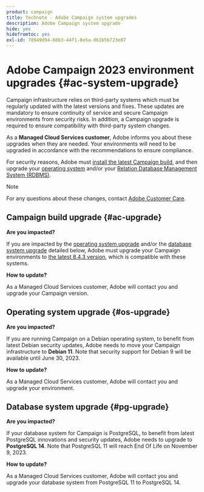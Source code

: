 ```yaml
---
product: campaign
title: Technote - Adobe Campaign system upgrades
description: Adobe Campaign system upgrade
hide: yes
hidefromtoc: yes
exl-id: 78949d94-60b3-44f1-8e5a-d61b5b723e87
---
```

# Adobe Campaign 2023 environment upgrades {#ac-system-upgrade}

Campaign infrastructure relies on third-party systems which must be regularly updated with the latest versions and fixes. These updates are mandatory to ensure continuity of service and secure Campaign environments from security risks. In addition, a Campaign upgrade is required to ensure compatibility with third-party system changes.

As a **Managed Cloud Services customer**, Adobe informs you about these upgrades when they are needed. Your environments will need to be upgraded in accordance with the recommendations to ensure compliance.

For security reasons, Adobe must [install the latest Campaign build](#ac-upgrade), and then upgrade your [operating system](#os-upgrade) and/or your [Relation Database Management System (RDBMS)](#pg-upgrade).

>[!NOTE]
>
>For any questions about these changes, contact [Adobe Customer Care](https://helpx.adobe.com/enterprise/admin-guide.html/enterprise/using/support-for-experience-cloud.ug.html).
>

## Campaign build upgrade {#ac-upgrade}

**Are you impacted?**

If you are impacted by the [operating system upgrade](#os-upgrade) and/or the [database system upgrade](#pg-upgrade) detailed below, Adobe must upgrade your Campaign environments to [the latest 8.4.3 version](../../v8/start/release-notes.md), which is compatible with these systems.

**How to update?**

As a Managed Cloud Services customer, Adobe will contact you and upgrade your Campaign version.

## Operating system upgrade {#os-upgrade}

**Are you impacted?**

If you are running Campaign on a Debian operating system, to benefit from latest Debian security updates, Adobe needs to move your Campaign infrastructure to **Debian 11**. Note that security support for Debian 9 will be available until June 30, 2023.

**How to update?**

As a Managed Cloud Services customer, Adobe will contact you and upgrade your environment.

## Database system upgrade {#pg-upgrade}

**Are you impacted?**

If your database system for Campaign is PostgreSQL, to benefit from latest PostgreSQL innovations and security updates, Adobe needs to upgrade to **PostgreSQL 14**. Note that PostgreSQL 11 will reach End Of Life on November 9, 2023.

**How to update?**

As a Managed Cloud Services customer, Adobe will contact you and upgrade your database system from PostgreSQL 11 to PostgreSQL 14.
